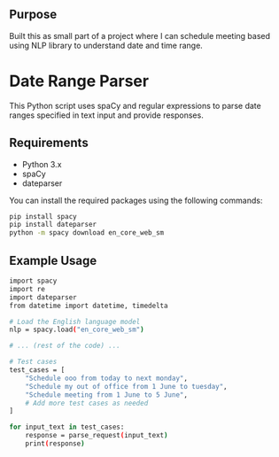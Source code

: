 ## Purpose 
Built this as small part of a project where I can schedule meeting based using NLP library to understand date and time range.

# Date Range Parser

This Python script uses spaCy and regular expressions to parse date ranges specified in text input and provide responses.


## Requirements

- Python 3.x
- spaCy
- dateparser

You can install the required packages using the following commands:

```bash
pip install spacy
pip install dateparser
python -m spacy download en_core_web_sm
```

## Example Usage

```bash
import spacy
import re
import dateparser
from datetime import datetime, timedelta

# Load the English language model
nlp = spacy.load("en_core_web_sm")

# ... (rest of the code) ...

# Test cases
test_cases = [
    "Schedule ooo from today to next monday",
    "Schedule my out of office from 1 June to tuesday",
    "Schedule meeting from 1 June to 5 June",
    # Add more test cases as needed
]

for input_text in test_cases:
    response = parse_request(input_text)
    print(response)
```
